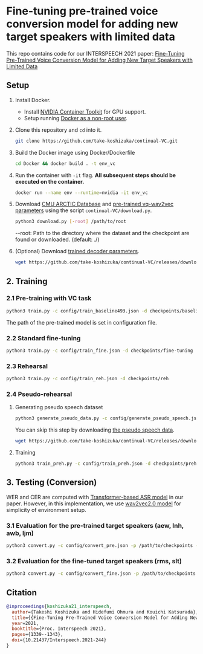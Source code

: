 # Fine-tuning pre-trained voice conversion model for adding new target speakers with limited data

This repo contains code for our INTERSPEECH 2021 paper: [Fine-Tuning Pre-Trained Voice Conversion Model for Adding New Target Speakers with Limited Data](https://www.isca-speech.org/archive/interspeech_2021/koshizuka21_interspeech.html)

## Setup

1. Install Docker.
   * Install [NVIDIA Container Toolkit](https://docs.nvidia.com/datacenter/cloud-native/container-toolkit/install-guide.html) for GPU support.
   * Setup running [Docker as a non-root user](https://docs.docker.com/engine/install/linux-postinstall/#manage-docker-as-a-non-root-user).

2. Clone this repository and `cd` into it.
    ```bash
    git clone https://github.com/take-koshizuka/continual-VC.git
    ```
3. Build the Docker image using Docker/Dockerfile
    ```bash
    cd Docker && docker build . -t env_vc
    ```
4. Run the container with `-it` flag. **All subsequent steps should be executed on the container.**
    ``` bash
    docker run --name env --runtime=nvidia -it env_vc
    ```

5. Download [CMU ARCTIC Database](http://www.festvox.org/cmu_arctic/) and [pre-trained vq-wav2vec parameters](https://github.com/pytorch/fairseq/tree/master/examples/wav2vec) using the script `continual-VC/download.py`.
    ```bash
    python3 download.py [-root] /path/to/root
    ```
    --root: Path to the directory where the dataset and the checkpoint are found or downloaded. (default: ./)

6. (Optional)  Download [trained decoder parameters](https://github.com/take-koshizuka/continual-VC/releases/tag/v1.0.0). 
    ```bash
    wget https://github.com/take-koshizuka/continual-VC/releases/download/v1.0.0/checkpoints.zip && unzip -u checkpoints.zip && rm checkpoints.zip
    ```

## 2. Training
### 2.1 Pre-training with VC task
```bash
python3 train.py -c config/train_baseline493.json -d checkpoints/baseline493
```

The path of the pre-trained model is set in configuration file.

### 2.2 Standard fine-tuning
```bash
python3 train.py -c config/train_fine.json -d checkpoints/fine-tuning
```

### 2.3 Rehearsal
```bash
python3 train.py -c config/train_reh.json -d checkpoints/reh
```

### 2.4 Pseudo-rehearsal
1. Generating pseudo speech dataset
   ```bash
   python3 generate_pseudo_data.py -c config/generate_pseudo_speech.json -p checkpoints/baseline493/best-model.pt -d pseudo_speech
   ```
   You can skip this step by downloading [the pseudo speech data](https://github.com/take-koshizuka/continual-VC/releases/tag/v1.0.0). 
    ```bash
    wget https://github.com/take-koshizuka/continual-VC/releases/download/v1.0.0/pseudo_speech.zip && unzip -u pseudo_speech.zip && rm pseudo_speech.zip
    ```

2. Training 
    ```bash
    python3 train_preh.py -c config/train_preh.json -d checkpoints/preh
    ```

## 3. Testing (Conversion)
WER and CER are computed with  [Transformer-based ASR model](https://zenodo.org/record/3966501#.YP-znlMzZwo) in our paper. However, in this implementation, we use [wav2vec2.0 model](https://pytorch.org/audio/stable/models.html#wav2vec2-large-lv60k) for simplicity of environment setup.

### 3.1 Evaluation for the pre-trained target speakers (aew, lnh, awb, ljm)
```bash
python3 convert.py -c config/convert_pre.json -p /path/to/checkpoints -d /path/to/output_dir
```

### 3.2 Evaluation for the fine-tuned target speakers (rms, slt)
```bash
python3 convert.py -c config/convert_fine.json -p /path/to/checkpoints -d /path/to/output_dir
```

## Citation
```bib
@inproceedings{koshizuka21_interspeech,
  author={Takeshi Koshizuka and Hidefumi Ohmura and Kouichi Katsurada},
  title={{Fine-Tuning Pre-Trained Voice Conversion Model for Adding New Target Speakers with Limited Data}},
  year=2021,
  booktitle={Proc. Interspeech 2021},
  pages={1339--1343},
  doi={10.21437/Interspeech.2021-244}
}
```
